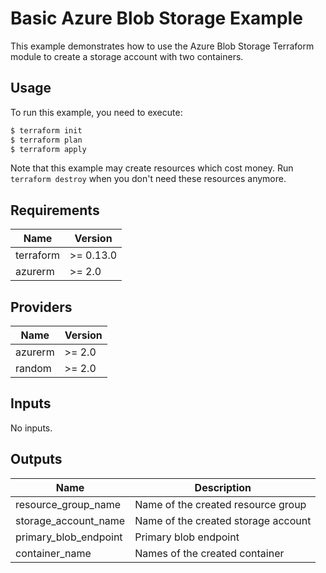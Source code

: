 # Basic Azure Blob Storage Example

This example demonstrates how to use the Azure Blob Storage Terraform module to create a storage account with two containers.

## Usage

To run this example, you need to execute:

```bash
$ terraform init
$ terraform plan
$ terraform apply
```

Note that this example may create resources which cost money. Run `terraform destroy` when you don't need these resources anymore.

## Requirements

| Name | Version |
|------|---------|
| terraform | >= 0.13.0 |
| azurerm | >= 2.0 |

## Providers

| Name | Version |
|------|---------|
| azurerm | >= 2.0 |
| random | >= 2.0 |

## Inputs

No inputs.

## Outputs

| Name | Description |
|------|-------------|
| resource_group_name | Name of the created resource group |
| storage_account_name | Name of the created storage account |
| primary_blob_endpoint | Primary blob endpoint |
| container_name | Names of the created container |